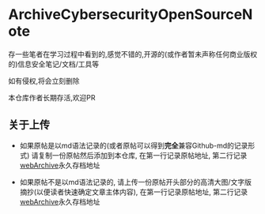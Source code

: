 # ArchiveCybersecurityOpenSourceNote

存一些笔者在学习过程中看到的,感觉不错的,开源的(或作者暂未声称任何商业版权的)信息安全笔记/文档/工具等

如有侵权,将会立刻删除

本仓库作者长期存活,欢迎PR

## 关于上传

* 如果原帖是以md语法记录的(或者原帖可以得到**完全**兼容Github-md的记录形式)
    请复制一份原帖然后添加到本仓库, 在第一行记录原帖地址, 第二行记录[webArchive](https://archive.org/web/)永久存档地址

* 如果原帖不是以md语法记录的, 请上传一份原帖开头部分的高清大图/文字版摘抄(以便读者快速确定文章主体内容), 在第一行记录原帖地址, 第二行记录[webArchive](https://archive.org/web/)永久存档地址
